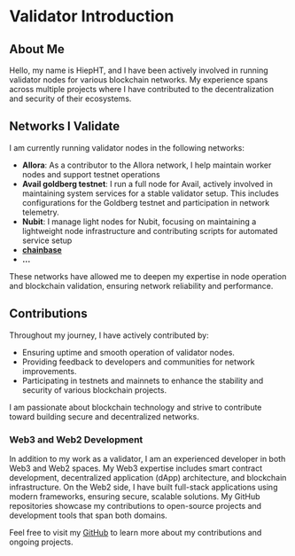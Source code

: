 
# Validator Introduction

## About Me

Hello, my name is HiepHT, and I have been actively involved in running validator nodes for various blockchain networks. My experience spans across multiple projects where I have contributed to the decentralization and security of their ecosystems.

## Networks I Validate

I am currently running validator nodes in the following networks:

- **Allora**: As a contributor to the Allora network, I help maintain worker nodes and support testnet operations
- **Avail goldberg testnet**: I run a full node for Avail, actively involved in maintaining system services for a stable validator setup. This includes configurations for the Goldberg testnet and participation in network telemetry.
- **Nubit**: I manage light nodes for Nubit, focusing on maintaining a lightweight node infrastructure and contributing scripts for automated service setup
- **[chainbase](https://holesky.eigenlayer.xyz/operator/0xA974340FAf9762a449Ac68c7A998Cfbf49272185)**
- **...**

These networks have allowed me to deepen my expertise in node operation and blockchain validation, ensuring network reliability and performance.

## Contributions

Throughout my journey, I have actively contributed by:

- Ensuring uptime and smooth operation of validator nodes.
- Providing feedback to developers and communities for network improvements.
- Participating in testnets and mainnets to enhance the stability and security of various blockchain projects.

I am passionate about blockchain technology and strive to contribute toward building secure and decentralized networks.

### Web3 and Web2 Development

In addition to my work as a validator, I am an experienced developer in both Web3 and Web2 spaces. My Web3 expertise includes smart contract development, decentralized application (dApp) architecture, and blockchain infrastructure. On the Web2 side, I have built full-stack applications using modern frameworks, ensuring secure, scalable solutions. My GitHub repositories showcase my contributions to open-source projects and development tools that span both domains.

Feel free to visit my [GitHub](https://github.com/hiephtdev) to learn more about my contributions and ongoing projects.
